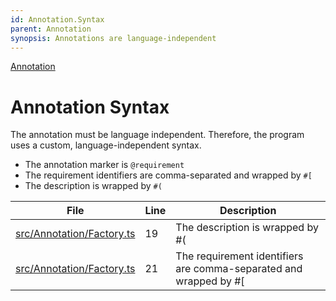 ```yaml
---
id: Annotation.Syntax
parent: Annotation
synopsis: Annotations are language-independent
---
```


<div class="tracey tracey-plugin-breadcrumbs">

[Annotation](../Annotation.md)

</div>

# Annotation Syntax

The annotation must be language independent. Therefore, the program uses a custom, language-independent syntax.

-   The annotation marker is `@requirement`
-   The requirement identifiers are comma-separated and wrapped by `#[`
-   The description is wrapped by `#(`

<div class="tracey tracey-plugin-tracelinktable">

| File                                                                | Line | Description                                                        |
| ------------------------------------------------------------------- | ---- | ------------------------------------------------------------------ |
| [src/Annotation/Factory.ts](../../../src/Annotation/Factory.ts#L19) | 19   | The description is wrapped by #(                                   |
| [src/Annotation/Factory.ts](../../../src/Annotation/Factory.ts#L21) | 21   | The requirement identifiers are comma-separated and wrapped by #\[ |

</div>
